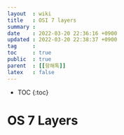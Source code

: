 ```yaml
---
layout  : wiki
title   : OSI 7 layers 
summary :  
date    : 2022-03-20 22:36:16 +0900
updated : 2022-03-20 22:38:37 +0900
tag     : 
toc     : true
public  : true
parent  : [[항해톡]] 
latex   : false
---
```

* TOC
{:toc}

# OS 7 Layers 
